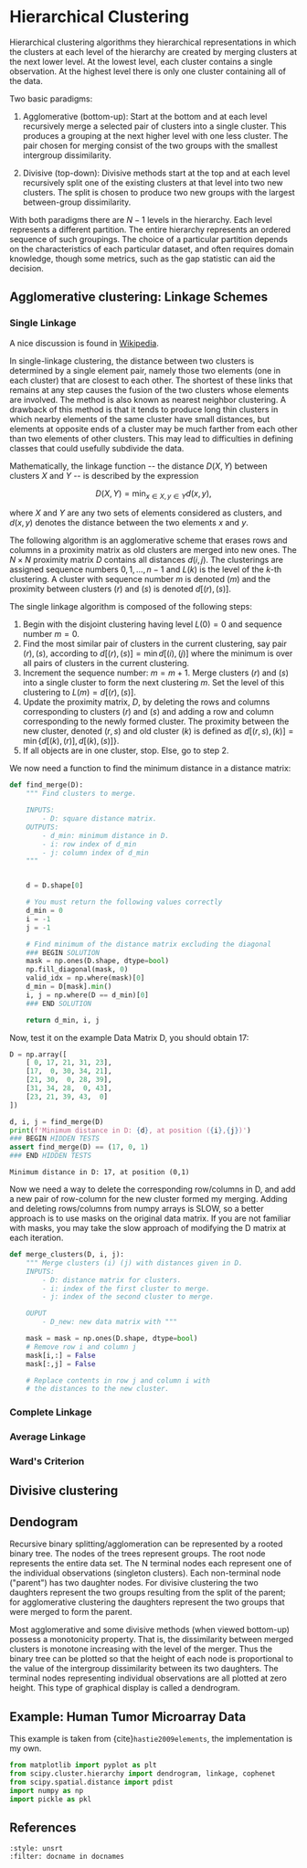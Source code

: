 # Hierarchical Clustering

Hierarchical clustering algorithms they hierarchical representations in which the clusters at each level of the hierarchy are created by merging clusters at the next lower level. At the lowest level, each cluster contains a single observation. At the highest level there is only one cluster containing all of the data.

Two basic paradigms:

1.  Agglomerative (bottom-up): Start at the bottom and at each level recursively merge a selected pair of clusters into a single cluster. This produces a grouping at the next higher level with one less cluster. The pair chosen for merging consist of the two groups with the smallest intergroup dissimilarity.

2.  Divisive (top-down): Divisive methods start at the top and at each level recursively split one of the existing clusters at that level into two new clusters. The split is chosen to produce two new groups with the largest between-group dissimilarity.

With both paradigms there are $N - 1$ levels in the hierarchy. Each level represents a different partition. The entire hierarchy represents an ordered sequence of such groupings. The choice of a particular partition depends on the characteristics of each particular dataset, and often requires domain knowledge, though some metrics, such as the gap statistic can aid the decision.

## Agglomerative clustering: Linkage Schemes

### Single Linkage

A nice discussion is found in [Wikipedia](https://en.wikipedia.org/wiki/Single-linkage_clustering).

In single-linkage clustering, the distance between two clusters is determined by a single element pair, namely those two elements (one in each cluster) that are closest to each other. The shortest of these links that remains at any step causes the fusion of the two clusters whose elements are involved. The method is also known as nearest neighbor clustering. A drawback of this method is that it tends to produce long thin clusters in which nearby elements of the same cluster have small distances, but elements at opposite ends of a cluster may be much farther from each other than two elements of other clusters. This may lead to difficulties in defining classes that could usefully subdivide the data.

Mathematically, the linkage function -- the distance $D(X,Y)$ between clusters $X$ and $Y$ -- is described by the expression

$$
D(X,Y)=\min _{x\in X,y\in Y}d(x,y),
$$

where $X$ and $Y$ are any two sets of elements considered as clusters, and $d(x,y)$ denotes the distance between the two elements $x$ and $y$.

The following algorithm is an agglomerative scheme that erases rows and columns in a proximity matrix as old clusters are merged into new ones. The $N\times N$ proximity matrix $D$ contains all distances $d(i,j)$. The clusterings are assigned sequence numbers $0,1,\ldots,n-1$ and $L(k)$ is the level of the $k$-th clustering. A cluster with sequence number $m$ is denoted $(m)$ and the proximity between clusters $(r)$ and $(s)$ is denoted $d[(r),(s)]$.

The single linkage algorithm is composed of the following steps:

1.  Begin with the disjoint clustering having level $L(0)=0$ and sequence number $m=0$.
2.  Find the most similar pair of clusters in the current clustering, say pair $(r),(s)$, according to $d[(r),(s)]=\min d[(i),(j)]$ where the minimum is over all pairs of clusters in the current clustering.
3.  Increment the sequence number: $m=m+1$. Merge clusters $(r)$ and $(s)$ into a single cluster to form the next clustering $m$. Set the level of this clustering to $L(m)=d[(r),(s)]$.
4.  Update the proximity matrix, $D$, by deleting the rows and columns corresponding to clusters $(r)$ and $(s)$ and adding a row and column corresponding to the newly formed cluster. The proximity between the new cluster, denoted $(r,s)$ and old cluster $(k)$ is defined as $d[(r,s),(k)]=\min\{d[(k),(r)],d[(k),(s)]\}$.
5.  If all objects are in one cluster, stop. Else, go to step 2.

We now need a function to find the minimum distance in a distance matrix:

``` python
def find_merge(D):
    """ Find clusters to merge.

    INPUTS:
        - D: square distance matrix.
    OUTPUTS:
        - d_min: minimum distance in D.
        - i: row index of d_min
        - j: column index of d_min
    """


    d = D.shape[0]

    # You must return the following values correctly
    d_min = 0
    i = -1
    j = -1

    # Find minimum of the distance matrix excluding the diagonal
    ### BEGIN SOLUTION
    mask = np.ones(D.shape, dtype=bool)
    np.fill_diagonal(mask, 0)
    valid_idx = np.where(mask)[0]
    d_min = D[mask].min()
    i, j = np.where(D == d_min)[0]
    ### END SOLUTION

    return d_min, i, j
```

Now, test it on the example Data Matrix D, you should obtain 17:

``` python
D = np.array([
    [ 0, 17, 21, 31, 23],
    [17,  0, 30, 34, 21],
    [21, 30,  0, 28, 39],
    [31, 34, 28,  0, 43],
    [23, 21, 39, 43,  0]
])

d, i, j = find_merge(D)
print(f'Minimum distance in D: {d}, at position ({i},{j})')
### BEGIN HIDDEN TESTS
assert find_merge(D) == (17, 0, 1)
### END HIDDEN TESTS
```

``` example
Minimum distance in D: 17, at position (0,1)
```

Now we need a way to delete the corresponding row/columns in D, and add a new pair of row-column for the new cluster formed my merging. Adding and deleting rows/columns from numpy arrays is SLOW, so a better approach is to use masks on the original data matrix. If you are not familiar with masks, you may take the slow approach of modifying the D matrix at each iteration.

``` python
def merge_clusters(D, i, j):
    """ Merge clusters (i) (j) with distances given in D.
    INPUTS:
        - D: distance matrix for clusters.
        - i: index of the first cluster to merge.
        - j: index of the second cluster to merge.

    OUPUT
        - D_new: new data matrix with """

    mask = mask = np.ones(D.shape, dtype=bool)
    # Remove row i and column j
    mask[i,:] = False
    mask[:,j] = False

    # Replace contents in row j and column i with
    # the distances to the new cluster.
```

### Complete Linkage

### Average Linkage

### Ward\'s Criterion

## Divisive clustering

## Dendogram

Recursive binary splitting/agglomeration can be represented by a rooted binary tree. The nodes of the trees represent groups. The root node represents the entire data set. The N terminal nodes each represent one of the individual observations (singleton clusters). Each non-terminal node (\"parent\") has two daughter nodes. For divisive clustering the two daughters represent the two groups resulting from the split of the parent; for agglomerative clustering the daughters represent the two groups that were merged to form the parent.

Most agglomerative and some divisive methods (when viewed bottom-up) possess a monotonicity property. That is, the dissimilarity between merged clusters is monotone increasing with the level of the merger. Thus the binary tree can be plotted so that the height of each node is proportional to the value of the intergroup dissimilarity between its two daughters. The terminal nodes representing individual observations are all plotted at zero height. This type of graphical display is called a dendrogram.

## Example: Human Tumor Microarray Data

This example is taken from {cite}`hastie2009elements`, the implementation is my own.

``` python
from matplotlib import pyplot as plt
from scipy.cluster.hierarchy import dendrogram, linkage, cophenet
from scipy.spatial.distance import pdist
import numpy as np
import pickle as pkl
```

## References

```{bibliography}
:style: unsrt
:filter: docname in docnames
```
